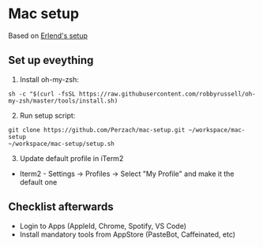 # Mac setup

Based on [Erlend's setup](https://github.com/ErlendF/mac-setup.git)

## Set up eveything
1. Install oh-my-zsh:
```
sh -c "$(curl -fsSL https://raw.githubusercontent.com/robbyrussell/oh-my-zsh/master/tools/install.sh)
```

2. Run setup script:
```
git clone https://github.com/Perzach/mac-setup.git ~/workspace/mac-setup
~/workspace/mac-setup/setup.sh
```

3. Update default profile in iTerm2
* Iterm2 - Settings -> Profiles -> Select "My Profile" and make it the default one

## Checklist afterwards
- Login to Apps (AppleId, Chrome, Spotify, VS Code)
- Install mandatory tools from AppStore (PasteBot, Caffeinated, etc)